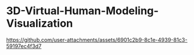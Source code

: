 # 3D-Virtual-Human-Modeling-Visualization

https://github.com/user-attachments/assets/6901c2b9-8c1e-4939-81c3-59197ec4f3d7

